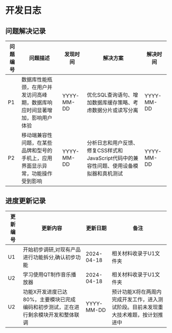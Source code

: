 # **开发日志**

## **问题解决记录**

| **问题编号** | **问题描述** | **发现时间** | **解决方案** | **解决时间** |
| --- | --- | --- | --- | --- |
| P1 | 数据库性能瓶颈，在用户并发访问高峰期，数据库响应时间显著增加，影响用户体验 | YYYY-MM-DD | 优化SQL查询语句、增加数据库缓存策略、考虑数据分片或读写分离 | YYYY-MM-DD |
| P2 | 移动端兼容性问题，在某些品牌和型号的手机上，应用界面显示异常，功能操作受到影响 | YYYY-MM-DD | 分析日志和用户反馈、修复CSS样式和JavaScript代码中的兼容性问题、使用设备模拟器和真机测试 | YYYY-MM-DD |

## **进度更新记录**

| **更新编号** | **更新内容** | **更新日期** | **备注** |
| --- | --- | --- | --- |
| U1 | 开始初步调研,对现有产品进行功能拆分,确认初步功能 | 2024-04-18 | 相关材料收录于U1文件夹 |
| U2 | 学习使用QT制作音乐播放器 | 2024-04-18 | 相关材料收录于U1文件夹 |
| U2 | 功能X开发进度已达80%，主要模块已完成编码和初步测试，正在进行剩余模块开发和整体联调 | YYYY-MM-DD | 预计功能X将在两周内完成开发工作，进入测试阶段。目前未发现重大技术难题，按计划推进中 |


